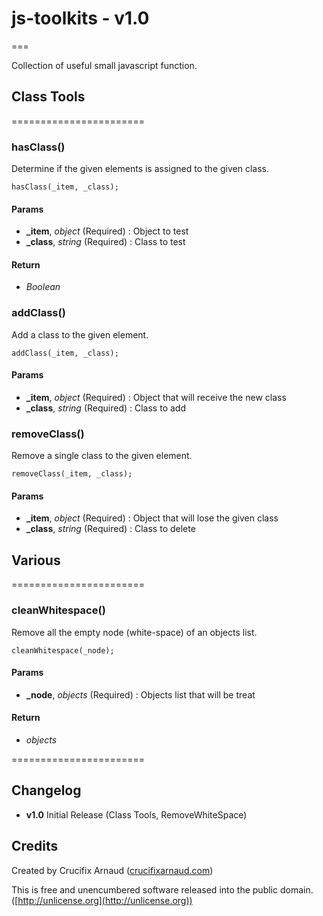 # js-toolkits - v1.0
===

Collection of useful small javascript function.

## Class Tools
=======================

### hasClass()

Determine if the given elements is assigned to the given class.

	hasClass(_item, _class);

#### Params

* **_item**, *object* (Required) : Object to test
* **_class**, *string* (Required) : Class to test

#### Return

* *Boolean*

### addClass()

Add a class to the given element.

	addClass(_item, _class);

#### Params

* **_item**, *object* (Required) : Object that will receive the new class
* **_class**, *string* (Required) : Class to add

### removeClass()

Remove a single class to the given element.

	removeClass(_item, _class);

#### Params

* **_item**, *object* (Required) : Object that will lose the given class
* **_class**, *string* (Required) : Class to delete


## Various
=======================

### cleanWhitespace()

Remove all the empty node (white-space) of an objects list.

	cleanWhitespace(_node);

#### Params

* **_node**, *objects* (Required) : Objects list that will be treat

#### Return

* *objects*

=======================

## Changelog

* **v1.0** Initial Release (Class Tools, RemoveWhiteSpace)

## Credits

Created by Crucifix Arnaud ([crucifixarnaud.com](http://crucifixarnaud.com))

This is free and unencumbered software released into the public domain. ([http://unlicense.org](http://unlicense.org))
